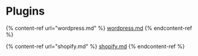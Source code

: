 # Plugins

{% content-ref url="wordpress.md" %}
[wordpress.md](wordpress.md)
{% endcontent-ref %}

{% content-ref url="shopify.md" %}
[shopify.md](shopify.md)
{% endcontent-ref %}
